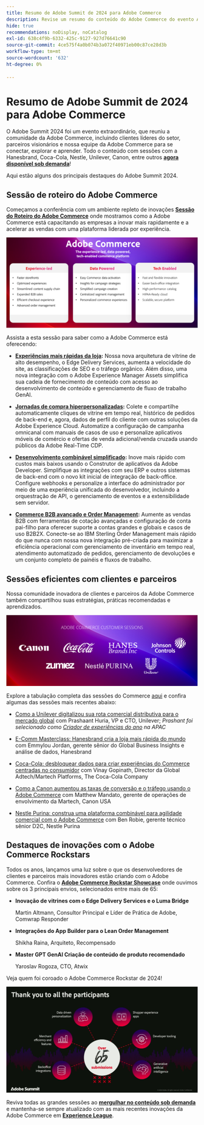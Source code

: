 ```yaml
---
title: Resumo de Adobe Summit de 2024 para Adobe Commerce
description: Revise um resumo do conteúdo do Adobe Commerce do evento Adobe Summit de 2024.
hide: true
recommendations: noDisplay, noCatalog
exl-id: 638c4f9b-6332-425c-9127-927d76641c90
source-git-commit: 4ce575f4a0b074b3a072f40971eb00c87ce28d3b
workflow-type: tm+mt
source-wordcount: '632'
ht-degree: 0%

---
```


# Resumo de Adobe Summit de 2024 para Adobe Commerce

O Adobe Summit 2024 foi um evento extraordinário, que reuniu a comunidade da Adobe Commerce, incluindo clientes líderes do setor, parceiros visionários e nossa equipe da Adobe Commerce para se conectar, explorar e aprender. Todo o conteúdo com sessões com a Hanesbrand, Coca-Cola, Nestle, Unilever, Canon, entre outros [**agora disponível sob demanda**](https://business.adobe.com/summit/2024/sessions.html?Track=Commerce)!

Aqui estão alguns dos principais destaques do Adobe Summit 2024.

## Sessão de roteiro do Adobe Commerce

Começamos a conferência com um ambiente repleto de inovações [**Sessão do Roteiro do Adobe Commerce**](https://business.adobe.com/summit/2024/sessions/adobe-commerce-2024-product-roadmap-review-s432.html) onde mostramos como a Adobe Commerce está capacitando as empresas a inovar mais rapidamente e a acelerar as vendas com uma plataforma liderada por experiência.

![Uma captura de tela de um computador](../../assets/events/image1.png)

Assista a esta sessão para saber como a Adobe Commerce está oferecendo:

- **[Experiências mais rápidas da loja](https://experienceleague.adobe.com/developer/commerce/storefront/):** Nossa nova arquitetura de vitrine de alto desempenho, o Edge Delivery Services, aumenta a velocidade do site, as classificações de SEO e o tráfego orgânico. Além disso, uma nova integração com o Adobe Experience Manager Assets simplifica sua cadeia de fornecimento de conteúdo com acesso ao desenvolvimento de conteúdo e gerenciamento de fluxo de trabalho GenAI.

- **[Jornadas de compra hiperpersonalizadas](https://experienceleague.adobe.com/en/docs/commerce-admin/customers/customers-menu/personalize-scale):** Colete e compartilhe automaticamente cliques de vitrine em tempo real, histórico de pedidos de back-end e, agora, dados de perfil do cliente com outras soluções da Adobe Experience Cloud. Automatize a configuração de campanha omnicanal com manuais de casos de uso e personalize aplicativos móveis de comércio e ofertas de venda adicional/venda cruzada usando públicos da Adobe Real-Time CDP.

- **[Desenvolvimento combinável simplificado](https://developer.adobe.com/commerce/extensibility/app-development/learning-path/):** Inove mais rápido com custos mais baixos usando o Construtor de aplicativos da Adobe Developer. Simplifique as integrações com seu ERP e outros sistemas de back-end com o novo kit inicial de integração de back-office. Configure webhooks e personalize a interface do administrador por meio de uma experiência unificada do desenvolvedor, incluindo a orquestração de API, o gerenciamento de eventos e a extensibilidade sem servidor.

- **[Commerce B2B avançado e Order Management](https://experienceleague.adobe.com/en/docs/commerce-admin/b2b/introduction):** Aumente as vendas B2B com ferramentas de cotação avançadas e configuração de conta pai-filho para oferecer suporte a contas grandes e globais e casos de uso B2B2X. Conecte-se ao IBM Sterling Order Management mais rápido do que nunca com nossa nova integração pré-criada para maximizar a eficiência operacional com gerenciamento de inventário em tempo real, atendimento automatizado de pedidos, gerenciamento de devoluções e um conjunto completo de painéis e fluxos de trabalho.

## Sessões eficientes com clientes e parceiros

Nossa comunidade inovadora de clientes e parceiros da Adobe Commerce também compartilhou suas estratégias, práticas recomendadas e aprendizados.

![Um grupo de logotipos sobre fundo roxo](../../assets/events/image2.png)

Explore a tabulação completa das sessões do Commerce [aqui](https://business.adobe.com/summit/2024/sessions.html?Track=Commerce) e confira algumas das sessões mais recentes abaixo:

- [Como a Unilever digitalizou sua rota comercial distributiva para o mercado global](https://business.adobe.com/summit/2024/sessions/how-unilever-digitized-its-distributive-trade-rout-s430.html) com Prashaant Huria, VP e CTO, Unilever; *Prashant foi selecionado como [Criador de experiências do ano](https://www.adobeexperienceawards.com/stories2024) na APAC*

- [E-Comm Masterclass: Hanesbrand cria a loja mais rápida do mundo](https://business.adobe.com/summit/2024/sessions/ecomm-masterclass-hanesbrands-creates-the-worlds-f-s435.html) com Emmylou Jordan, gerente sênior do Global Business Insights e análise de dados, Hanesbrand

- [Coca-Cola: desbloquear dados para criar experiências do Commerce centradas no consumidor](https://business.adobe.com/summit/2024/sessions/cocacola-unlocking-data-to-create-consumercentric-s434.html) com Vinay Gopinath, Director da Global Adtech/Martech Platforms, The Coca-Cola Company

- [Como a Canon aumentou as taxas de conversão e o tráfego usando o Adobe Commerce](https://business.adobe.com/summit/2024/sessions/how-canon-increased-conversion-rates-and-traffic-u-s438.html) com Matthew Mandato, gerente de operações de envolvimento da Martech, Canon USA

- [Nestle Purina: construa uma plataforma combinável para agilidade comercial com o Adobe Commerce](https://business.adobe.com/summit/2024/sessions/purina-takes-composable-commerce-approach-to-boost-s437.html) com Ben Robie, gerente técnico sênior D2C, Nestle Purina

## Destaques de inovações com o Adobe Commerce Rockstars

Todos os anos, lançamos uma luz sobre o que os desenvolvedores de clientes e parceiros mais inovadores estão criando com o Adobe Commerce. Confira o **[Adobe Commerce Rockstar Showcase](https://business.adobe.com/summit/2024/sessions/adobe-commerce-rockstar-showcase-s431.html)** onde ouvimos sobre os 3 principais envios, selecionados entre mais de 65:

- **Inovação de vitrines com o Edge Delivery Services e o Luma Bridge**

  Martin Altmann, Consultor Principal e Líder de Prática de Adobe, Comwrap Responder

- **Integrações do App Builder para o Lean Order Management**

  Shikha Raina, Arquiteto, Recompensado

- **Master GPT GenAI Criação de conteúdo de produto recomendado**

  Yaroslav Rogoza, CTO, Atwix

Veja quem foi coroado o Adobe Commerce Rockstar de 2024!

![Uma captura de tela de um plano de fundo preto com texto e ícones brancos](../../assets/events/image3.png)

Reviva todas as grandes sessões ao **[mergulhar no conteúdo sob demanda](https://business.adobe.com/summit/2024/sessions.html?Track=Commerce)** e mantenha-se sempre atualizado com as mais recentes inovações da Adobe Commerce em [**Experience League**](https://experienceleague.adobe.com/en/docs/commerce-admin/start/about).
